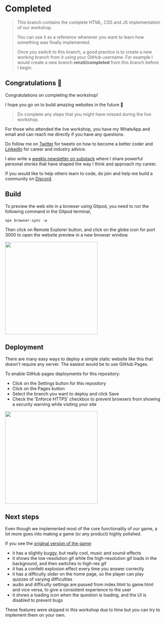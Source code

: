# Completed

> This branch contains the complete HTML, CSS and JS implementation of our workshop.
> 
> You can use it as a reference whenever you want to learn how something was finally implemented.
> 
> Once you switch to this branch, a good practice is to create a new working branch from it using your GitHub username. For example I would create a new branch **renzil/completed** from this branch before I begin.

## Congratulations 🎉

Congratulations on completing the workshop!

I hope you go on to build amazing websites in the future 🚀

> Do complete any steps that you might have missed during the live workshop.

For those who attended the live workshop, you have my WhatsApp and email and can reach me directly if you have any questions.

Do follow me on [Twitter](https://twitter.com/renzil) for tweets on how to become a better coder and [LinkedIn](https://linkedin.com/in/renzil) for career and industry advice.

I also write a [weekly newsletter on substack](https://renzil.substack.com) where I share powerful personal stories that have shaped the way I think and approach my career.

If you would like to help others learn to code, do join and help me build a community on [Discord](https://discord.gg/Th4Fg8vPSs).

## Build

To preview the web site in a browser using Gitpod, you need to run the following command in the Gitpod terminal,

```npx browser-sync -w```

Then click on Remote Explorer button, and click on the globe icon for port 3000 to open the website preview in a new browser window.

<a href="https://www.loom.com/share/7fc854ac6ec645d5a740e3a2986d9dd1">
  <img style="width:300px;max-width:300px;" src="https://cdn.loom.com/sessions/thumbnails/7fc854ac6ec645d5a740e3a2986d9dd1-with-play.gif">
</a>

## Deployment

There are many easy ways to deploy a simple static website like this that doesn't require any server. The easiest would be to use GitHub Pages.

To enable GitHub pages deployments for this repository:
- Click on the Settings button for this repository
- Click on the Pages button
- Select the branch you want to deploy and click Save
- Check the 'Enforce HTTPS' checkbox to prevent browsers from showing a security warning while visiting your site
<a href="https://www.loom.com/share/f0bd94777a6c4171860f975054379c4f">
  <img style="width: 300px; max-width:300px;" src="https://cdn.loom.com/sessions/thumbnails/f0bd94777a6c4171860f975054379c4f-with-play.gif">
</a>

## Next steps

Even though we implemented most of the core functionality of our game, a lot more goes into making a game (or any product) highly polished.

If you see the [original version of the game](https://hollywood-quiz.renzil.com):
- it has a slightly buggy, but really cool, music and sound-effects
- it shows the low-resolution gif while the high-resolution gif loads in the background, and then switches to high-res gif
- it has a confetti explosion effect every time you answer correctly
- it has a difficulty slider on the home page, so the player can play quizzes of varying difficulties
- audio and difficulty settings are passed from index.html to game.html and vice versa, to give a consistent experience to the user
- it shows a loading icon when the question is loading, and the UI is disabled to prevent bugs

These features were skipped in this workshop due to time but you can try to implement them on your own.

